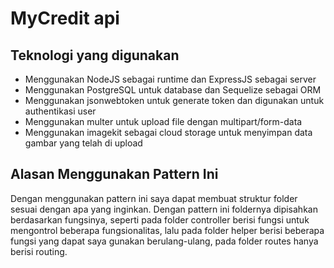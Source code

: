 # MyCredit api 
## Teknologi yang digunakan
- Menggunakan NodeJS sebagai runtime dan ExpressJS sebagai server
- Menggunakan PostgreSQL untuk database dan Sequelize sebagai ORM
- Menggunakan jsonwebtoken untuk generate token dan digunakan untuk authentikasi user
- Menggunakan multer untuk upload file dengan multipart/form-data
- Menggunakan imagekit sebagai cloud storage untuk menyimpan data gambar yang telah di upload
## Alasan Menggunakan Pattern Ini
Dengan menggunakan pattern ini saya dapat membuat struktur folder sesuai dengan apa yang inginkan. Dengan pattern ini foldernya dipisahkan berdasarkan fungsinya, seperti pada folder controller berisi fungsi untuk mengontrol beberapa fungsionalitas, lalu pada folder helper berisi beberapa fungsi yang dapat saya gunakan berulang-ulang, pada folder routes hanya berisi routing.